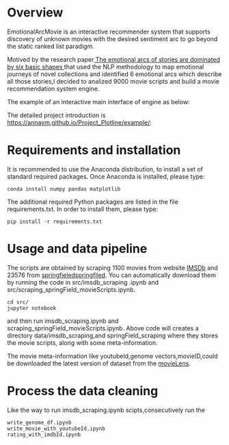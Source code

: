 # Overview
EmotionalArcMovie is an interactive recommender system  that supports discovery of unknown
           movies
                    with the desired
                    sentiment arc to go beyond the static ranked list paradigm.
                    
Motived by the research paper[ The emotional arcs of stories are dominated by six basic shapes ](https://arxiv.org/abs/1606.07772)
 that used the NLP methodology to map emotional journeys of novel collections and identified 6 emotional arcs which describe all those stories,I decided to analized 9000 movie scripts and build a movie recommendation system engine.
 
 The example of an interactive main interface of engine as below:

The detailed project introduction is https://annavm.github.io/Project_Plotline/example/:

# Requirements and installation

It is recommended to use the Anaconda distribution, to install a set of standard required packages. Once Anaconda is installed, please type:

```conda install numpy pandas matplotlib```

The additional required Python packages are listed in the file requirements.txt. In order to install them, please type:

```pip install -r requirements.txt```

# Usage and data pipeline
The scripts are obtained by scraping 1100 movies from website [IMSDb](https://www.imsdb.com/) and 23576 from [springfieledspringfiled](https://www.springfieldspringfield.co.uk/). You can automatically download  them by running the code in src/imsdb_scraping .ipynb and src/scraping_springField_movieScripts.ipynb.

```
cd src/
jupyter notebook
```

and then run imsdb_scraping.ipynb and scraping_springField_movieScripts.ipynb.
Above code will creates a directory data/imsdb_scraping,and springField_scraping where they stores the movie scripts, along with some meta-information.

The movie meta-information like youtubeId,genome vectors,movieID,could be downloaded the latest version of dataset from the [movieLens](https://grouplens.org/datasets/movielens/).

# Process the data cleaning
Like the way to run imsdb_scraping.ipynb scipts,consecutively run the 
```combine_movielens_scripts.ipynb
write_genome_df.ipynb
write_movie_with_youtubeId.ipynb
rating_with_imdbId.ipynb
```

